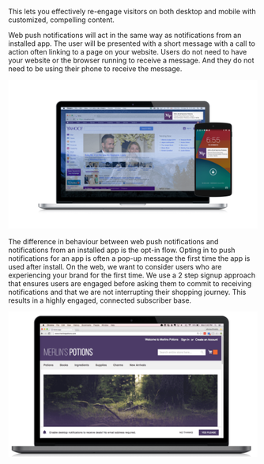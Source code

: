 This lets you effectively re-engage visitors on both desktop and mobile with customized, compelling content.

Web push notifications will act in the same way as notifications from an installed app. The user will be presented with a short message with a call to action often linking to a page on your website. Users do not need to have your website or the browser running to receive a message. And they do not need to be using their phone to receive the message.

![Web Push Notifications](images/push-screenshot.png)

The difference in behaviour between web push notifications and notifications from an installed app is the opt-in flow. Opting in to push notifications for an app is often a pop-up message the first time the app is used after install. On the web, we want to consider users who are experiencing your brand for the first time. We use a 2 step signup approach that ensures users are engaged before asking them to commit to receiving notifications and that we are not interrupting their shopping journey. This results in a highly engaged, connected subscriber base.

![Web Push Notifications](images/push-option.png)
